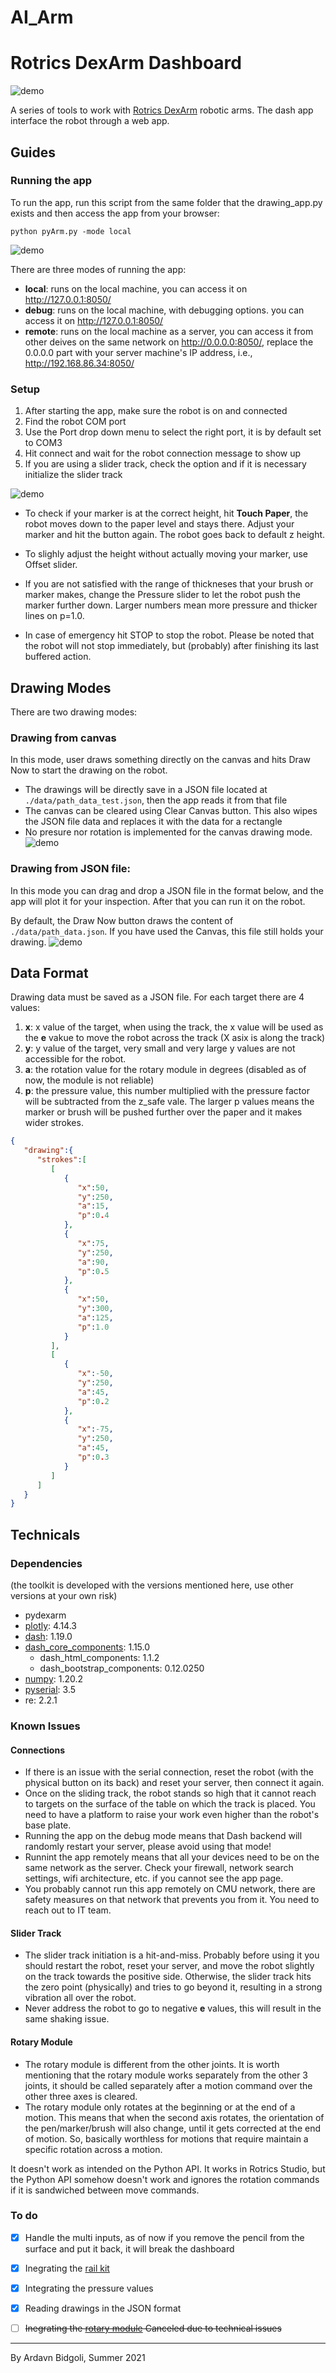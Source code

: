 # AI_Arm

# Rotrics DexArm Dashboard

![demo](/media/demo.gif?raw=true)

A series of tools to work with [Rotrics DexArm]("https://www.rotrics.com/") robotic arms.
The dash app interface the robot through a web app.



## Guides

### Running the app

To run the app, run this script from the same folder that the drawing_app.py exists and then access the app from your browser:

```
python pyArm.py -mode local 
```

![demo](/media/run_app.gif?raw=true)


There are three modes of running the app:

* **local**: runs on the local machine, you can access it on http://127.0.0.1:8050/
* **debug**: runs on the local machine, with debugging options. you can access it on http://127.0.0.1:8050/
* **remote**: runs on the local machine as a server, you can access it from other deives on the same network on http://0.0.0.0:8050/, replace the 0.0.0.0 part with your server machine's IP address, i.e., http://192.168.86.34:8050/ 

### Setup

1. After starting the app, make sure the robot is on and connected
2. Find the robot COM port
3. Use the Port drop down menu to select the right port, it is by default set to COM3
4. Hit connect and wait for the robot connection message to show up
5. If you are using a slider track, check the option and if it is necessary initialize the slider track

![demo](/media/start_running.gif?raw=true)

* To check if your marker is at the correct height, hit **Touch Paper**, the robot moves down to the paper level and stays there. Adjust your marker and hit the button again. The robot goes back to default z height.

* To slighly adjust the height without actually moving your marker, use Offset slider. 

* If you are not satisfied with the range of thickneses that your brush or marker makes, change the Pressure slider to let the robot push the marker further down. Larger numbers mean more pressure and thicker lines on p=1.0.

* In case of emergency hit STOP to stop the robot. Please be noted that the robot will not stop immediately, but (probably) after finishing its last buffered action.

## Drawing Modes

There are two drawing modes:

### Drawing from canvas

In this mode, user draws something directly on the canvas and hits Draw Now to start the drawing on the robot.

* The drawings will be directly save in a JSON file located at `./data/path_data_test.json`, then the app reads it from that file
* The canvas can be cleared using Clear Canvas button. This also wipes the JSON file data and replaces it with the data for a rectangle
* No presure nor rotation is implemented for the canvas drawing mode.
![demo](/media/canvas_draw.gif?raw=true)

### Drawing from JSON file:
In this mode you can drag and drop a JSON file in the format below, and the app will plot it for your inspection. After that you can run it on the robot.

By default, the Draw Now button draws the content of  `./data/path_data.json`. If you have used the Canvas, this file still holds your drawing.
![demo](/media/json_draw.gif?raw=true)

## Data Format
Drawing data must be saved as a JSON file. For each target there are 4 values:
1. **x**: x value of the target, when using the track, the x value will be used as the **e** vakue to move the robot across the track (X asix is along the track)
2. **y**: y value of the target, very small and very large y values are not accessible for the robot. 
3. **a**: the rotation value for the rotary module in degrees (disabled as of now, the module is not reliable)
4. **p**: the pressure value, this number multiplied with the pressure factor will be subtracted from the z_safe vale. The larger p values means the marker or brush will be pushed further over the paper and it makes wider strokes.

```json
{
   "drawing":{
      "strokes":[
         [
            {
               "x":50,
               "y":250,
               "a":15,
               "p":0.4
            },
            {
               "x":75,
               "y":250,
               "a":90,
               "p":0.5
            },
            {
               "x":50,
               "y":300,
               "a":125,
               "p":1.0
            }
         ],
         [
            {
               "x":-50,
               "y":250,
               "a":45,
               "p":0.2
            },
            {
               "x":-75,
               "y":250,
               "a":45,
               "p":0.3
            }
         ]
      ]
   }
}
```

## Technicals 

### Dependencies
(the toolkit is developed with the versions mentioned here, use other versions at your own risk)

* pydexarm
* [plotly](https://pypi.org/project/plotly/): 4.14.3
* [dash](https://pypi.org/project/dash/): 1.19.0
* [dash_core_components](https://pypi.org/project/dash-core-components/): 1.15.0
  * dash_html_components: 1.1.2
  * dash_bootstrap_components: 0.12.0250
* [numpy](https://numpy.org/): 1.20.2
* [pyserial](https://pypi.org/project/pyserial/): 3.5 
* re: 2.2.1

### Known Issues

#### Connections

* If there is an issue with the serial connection, reset the robot (with the physical button on its back) and reset your server, then connect it again.
* Once on the sliding track, the robot stands so high that it cannot reach to targets on the surface of the table on which the track is placed. You need to have a platform to raise your work even higher than the robot's base plate.
* Running the app on the debug mode means that Dash backend will randomly restart your server, please avoid using that mode!
* Runnint the app remotely means that all your devices need to be on the same network as the server. Check your firewall, network search settings, wifi architecture, etc. if you cannot see the app page. 
* You probably cannot run this app remotely on CMU network, there are safety measures on that network that prevents you from it. You need to reach out to IT team.

#### Slider Track

* The slider track initiation is a hit-and-miss. Probably before using it you should restart the robot, reset your server, and move the robot slightly on the track towards the positive side. Otherwise, the slider track hits the zero point (physically) and tries to go beyond it, resulting in a strong vibration all over the robot.
* Never address the robot to go to negative **e** values, this will result in the same shaking issue.

#### Rotary Module

* The rotary module is different from the other joints. It is worth mentioning that the rotary module works separately from the other 3 joints, it should be called separately after a motion command over the other three axes is cleared. 
* The rotary module only rotates at the beginning or at the end of a motion. This means that when the second axis rotates, the orientation of the pen/marker/brush will also change, until it gets corrected at the end of motion. So, basically worthless for motions that require maintain a specific rotation across a motion.

It doesn't work as intended on the Python API. It works in Rotrics Studio, but the Python API somehow doesn't work and ignores the rotation commands if it is sandwiched between move commands.

### To do

* [x] Handle the multi inputs, as of now if you remove the pencil from the surface and put it back, it will break the dashboard

* [x] Inegrating the [rail kit](https://www.rotrics.com/products/sliding-rail-kit)

* [x] Integrating the pressure values

* [x] Reading drawings in the JSON format

* [ ] ~~Inegrating the [rotary module](https://www.rotrics.com/products/rotary-kit) Canceled due to technical issues~~

--- 
By Ardavn Bidgoli, Summer 2021
